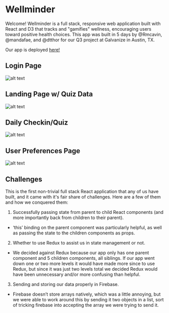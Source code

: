 # Wellminder
Welcome! Wellminder is a full stack, responsive web application built with React and D3 that tracks and "gamifies" wellness, encouraging users toward positive health choices. This app was built in 5 days by @Rmcavin, @mandafae, and @dtthor for our Q3 project at Galvanize in Austin, TX.

Our app is deployed <a href="https://wellminder.herokuapp.com" target="_blank">here!</a>


## Login Page
![alt text](https://github.com/Rmcavin/WellMinder2/blob/master/readme-stuff/Screen%20Shot%202017-12-10%20at%206.02.07%20PM.png "Login")



## Landing Page w/ Quiz Data
![alt text](https://github.com/Rmcavin/WellMinder2/blob/master/readme-stuff/Screen%20Shot%202017-12-10%20at%205.54.39%20PM.png?raw=true "Landing Page")



## Daily Checkin/Quiz
![alt text](https://github.com/Rmcavin/WellMinder2/blob/master/readme-stuff/Screen%20Shot%202017-12-10%20at%205.56.45%20PM.png?raw=true "Quiz")



## User Preferences Page
![alt text](https://github.com/Rmcavin/WellMinder2/blob/master/readme-stuff/Screen%20Shot%202017-12-10%20at%205.58.18%20PM.png?raw=true "User Prefs")



## Challenges
This is the first non-trivial full stack React application that any of us have built, and it came with it's fair share of challenges. Here are a few of them and how we conquered them:

1. Successfully passing state from parent to child React components (and more importantly back from children to their parent).
- ‘this’ binding on the parent component was particularly helpful, as well as passing the state to the children components as props.

2. Whether to use Redux to assist us in state management or not.
- We decided against Redux because our app only has one parent component and 5 children components, all siblings. If our app went down one or two more levels it would have made more since to use Redux, but since it was just two levels total we decided Redux would have been unnecessary and/or more confusing than helpful.

3. Sending and storing our data properly in Firebase.
- Firebase doesn’t store arrays natively, which was a little annoying, but we were able to work around this by sending it two objects in a list, sort of tricking firebase into accepting the array we were trying to send it.

